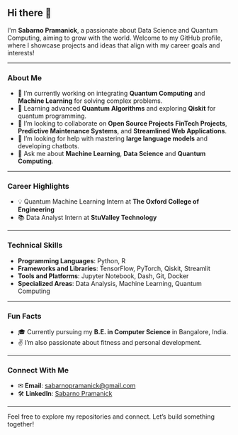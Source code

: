 ## Hi there 👋

I'm **Sabarno Pramanick**, a passionate about Data Science and Quantum Computing, aiming to grow with the world. Welcome to my GitHub profile, where I showcase projects and ideas that align with my career goals and interests!

---

### About Me

- 🔄 I’m currently working on integrating **Quantum Computing** and **Machine Learning** for solving complex problems.
- 🌱 Learning advanced **Quantum Algorithms** and exploring **Qiskit** for quantum programming.
- 🤝 I’m looking to collaborate on **Open Source Projects** **FinTech Projects**, **Predictive Maintenance Systems**, and **Streamlined Web Applications**.
- 🤔 I’m looking for help with mastering **large language models** and developing chatbots.
- 💬 Ask me about **Machine Learning**, **Data Science** and **Quantum Computing**.

---

### Career Highlights

- 💡 Quantum Machine Learning Intern at **The Oxford College of Engineering**
- 📚 Data Analyst Intern at **StuValley Technology**

---

### Technical Skills

- **Programming Languages**: Python, R
- **Frameworks and Libraries**: TensorFlow, PyTorch, Qiskit, Streamlit
- **Tools and Platforms**: Jupyter Notebook, Dash, Git, Docker
- **Specialized Areas**: Data Analysis, Machine Learning, Quantum Computing

---

### Fun Facts

- 🎓 Currently pursuing my **B.E. in Computer Science** in Bangalore, India.
- ✌️ I’m also passionate about fitness and personal development.

---

### Connect With Me

- ✉ **Email**: [sabarnopramanick@gmail.com](mailto:sabarnopramanick@gmail.com)
- 🛠️ **LinkedIn**: [Sabarno Pramanick](https://www.linkedin.com/in/sabarno-pramanick-8398a7277/)

---

Feel free to explore my repositories and connect. Let’s build something together!
